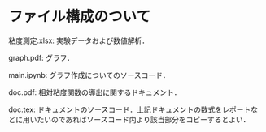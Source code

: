 # ファイル構成のついて
粘度測定.xlsx: 実験データおよび数値解析．

graph.pdf: グラフ．

main.ipynb: グラフ作成についてのソースコード．

doc.pdf: 相対粘度関数の導出に関するドキュメント．

doc.tex: ドキュメントのソースコード．上記ドキュメントの数式をレポートなどに用いたいのであればソースコード内より該当部分をコピーするとよい．
